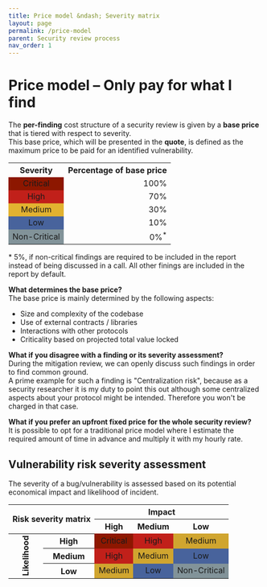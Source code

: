 ```yaml
---
title: Price model &ndash; Severity matrix
layout: page
permalink: /price-model
parent: Security review process
nav_order: 1
---
```


# Price model &ndash; Only pay for what I find

The **per-finding** cost structure of a security review is given by a **base price** that is tiered with respect to severity.  
This base price, which will be presented in the **quote**, is defined as the maximum price to be paid for an identified vulnerability.

<table style="min-width:30%" align="center">
  <tbody>
    <tr>
      <th>Severity</th>
      <th>Percentage of base price</th>
    </tr>
    <tr>
      <td align="center" style="background-color: #8D1700">Critical</td>
      <td align="right">100%</td>
    </tr>
    <tr>
      <td align="center" style="background-color: #C1201A">High</td>
      <td align="right">70%</td>
    </tr>
    <tr>
      <td align="center" style="background-color: #E2B230">Medium</td>
      <td align="right">30%</td>
    </tr>
    <tr>
      <td align="center" style="background-color: #48639C">Low</td>
      <td align="right">10%</td>
    </tr>
    <tr>
      <td align="center" style="background-color: #829399">Non-Critical</td>
      <td align="right">0%<sup>*</sup></td>
    </tr>
  </tbody>
</table>

\* 5%, if non-critical findings are required to be included in the report instead of being discussed in a call. All other finings are included in the report by default.

**What determines the base price?**  
The base price is mainly determined by the following aspects:
* Size and complexity of the codebase
* Use of external contracts / libraries
* Interactions with other protocols
* Criticality based on projected total value locked

**What if you disagree with a finding or its severity assessment?**  
During the mitigation review, we can openly discuss such findings in order to find common ground.  
A prime example for such a finding is "Centralization risk", because as a security researcher it is my duty to point this out
although some centralized aspects about your protocol might be intended. Therefore you won't be charged in that case.  
  
**What if you prefer an upfront fixed price for the whole security review?**  
It is possible to opt for a traditional price model where I estimate the required amount of time in advance and multiply it with my hourly rate.


## Vulnerability risk severity assessment

The severity of a bug/vulnerability is assessed based on its potential economical impact and likelihood of incident.

<table style="min-width:30%" align="center">
  <tbody>
    <tr>
      <th colspan="2" rowspan="2">Risk severity matrix</th>
      <th colspan="3">Impact</th>
    </tr>
    <tr>
      <th>High</th>
      <th>Medium</th>
      <th>Low</th>
    </tr>
    <tr>
      <th rowspan="3" style="writing-mode: vertical-rl; transform: rotate(180deg); min-width: 45px;">Likelihood</th>
      <th>High</th>
      <td align="center" style="background-color: #8D1700">Critical</td>
      <td align="center" style="background-color: #C1201A">High</td>
      <td align="center" style="background-color: #D0A52F">Medium</td>
    </tr>
    <tr>
      <th>Medium</th>
      <td align="center" style="background-color: #C1201A">High</td>
      <td align="center" style="background-color: #D0A52F">Medium</td>
      <td align="center" style="background-color: #48639C">Low</td>
    </tr>
    <tr>
      <th>Low</th>
      <td align="center" style="background-color: #D0A52F">Medium</td>
      <td align="center" style="background-color: #48639C">Low</td>
      <td align="center" style="background-color: #829399">Non-Critical</td>
    </tr>
  </tbody>
</table>

